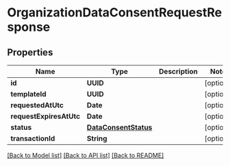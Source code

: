 # OrganizationDataConsentRequestResponse

## Properties
Name | Type | Description | Notes
------------ | ------------- | ------------- | -------------
**id** | **UUID** |  | [optional] 
**templateId** | **UUID** |  | [optional] 
**requestedAtUtc** | **Date** |  | [optional] 
**requestExpiresAtUtc** | **Date** |  | [optional] 
**status** | [**DataConsentStatus**](DataConsentStatus.md) |  | [optional] 
**transactionId** | **String** |  | [optional] 

[[Back to Model list]](../README.md#documentation-for-models) [[Back to API list]](../README.md#documentation-for-api-endpoints) [[Back to README]](../README.md)


